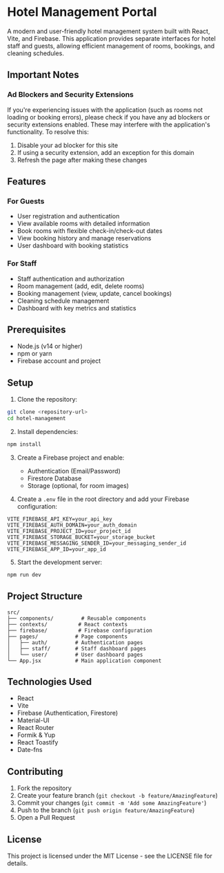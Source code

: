 # Hotel Management Portal

A modern and user-friendly hotel management system built with React, Vite, and Firebase. This application provides separate interfaces for hotel staff and guests, allowing efficient management of rooms, bookings, and cleaning schedules.

## Important Notes

### Ad Blockers and Security Extensions
If you're experiencing issues with the application (such as rooms not loading or booking errors), please check if you have any ad blockers or security extensions enabled. These may interfere with the application's functionality. To resolve this:

1. Disable your ad blocker for this site
2. If using a security extension, add an exception for this domain
3. Refresh the page after making these changes

## Features

### For Guests
- User registration and authentication
- View available rooms with detailed information
- Book rooms with flexible check-in/check-out dates
- View booking history and manage reservations
- User dashboard with booking statistics

### For Staff
- Staff authentication and authorization
- Room management (add, edit, delete rooms)
- Booking management (view, update, cancel bookings)
- Cleaning schedule management
- Dashboard with key metrics and statistics

## Prerequisites

- Node.js (v14 or higher)
- npm or yarn
- Firebase account and project

## Setup

1. Clone the repository:
```bash
git clone <repository-url>
cd hotel-management
```

2. Install dependencies:
```bash
npm install
```

3. Create a Firebase project and enable:
   - Authentication (Email/Password)
   - Firestore Database
   - Storage (optional, for room images)

4. Create a `.env` file in the root directory and add your Firebase configuration:
```env
VITE_FIREBASE_API_KEY=your_api_key
VITE_FIREBASE_AUTH_DOMAIN=your_auth_domain
VITE_FIREBASE_PROJECT_ID=your_project_id
VITE_FIREBASE_STORAGE_BUCKET=your_storage_bucket
VITE_FIREBASE_MESSAGING_SENDER_ID=your_messaging_sender_id
VITE_FIREBASE_APP_ID=your_app_id
```

5. Start the development server:
```bash
npm run dev
```

## Project Structure

```
src/
├── components/         # Reusable components
├── contexts/          # React contexts
├── firebase/          # Firebase configuration
├── pages/            # Page components
│   ├── auth/         # Authentication pages
│   ├── staff/        # Staff dashboard pages
│   └── user/         # User dashboard pages
└── App.jsx           # Main application component
```

## Technologies Used

- React
- Vite
- Firebase (Authentication, Firestore)
- Material-UI
- React Router
- Formik & Yup
- React Toastify
- Date-fns

## Contributing

1. Fork the repository
2. Create your feature branch (`git checkout -b feature/AmazingFeature`)
3. Commit your changes (`git commit -m 'Add some AmazingFeature'`)
4. Push to the branch (`git push origin feature/AmazingFeature`)
5. Open a Pull Request

## License

This project is licensed under the MIT License - see the LICENSE file for details.
